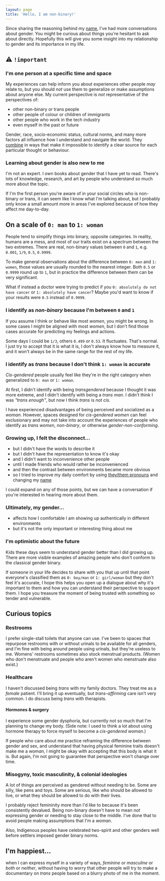 ```yaml
---
layout: page
title: 'Hello, I am non-binary!'
---
```


Since sharing the reasoning behind my [name](/name), I've had more conversations about gender. You might be curious about things you're hesitant to ask about directly. Hopefully this will give you some insight into my relationship to gender and its importance in my life.

## ⚠️ `!important`

### I'm one person at a specific time and space

My experiences can help inform you about experiences other people _may_ relate to, but you should _not_ use them to generalize or make assumptions about anyone else. My current perspective is _not_ representative of the perspectives of:

- other non-binary or trans people
- other people of colour or children of immigrants
- other people who work in the tech industry
- even myself in the past or future

Gender, race, socio-economic status, cultural norms, and many more factors all influence how I understand and navigate the world. They [combine](https://www.intersectionaljustice.org/what-is-intersectionality) in ways that make it impossible to identify a clear source for each particular thought or behaviour.

### Learning about gender is also new to me

I'm not an expert. I own books about gender that I have yet to read. There's lots of knowledge, research, and art by people who understand so much more about the topic.

If I'm the first person you're aware of in your social circles who is non-binary or trans, it can seem like I know what I'm talking about, but I probably only know a small amount more in areas I've explored because of how they affect me day-to-day.

## On a scale of `0: man` to `1: woman`

People tend to simplify things into binary, opposite categories. In reality, humans are a mess, and most of our traits exist on a spectrum between the two extremes. There are real, non-binary values between `0` and `1`, e.g. `0.001`, `1/9`, `0.5`, `0.9999`.

To make general observations about the difference between `0: men` and `1: women`, those values are usually rounded to the nearest integer. Both `0.5` or `0.9999` round up to `1`, but in practice the difference between them can be very significant.

What if instead a doctor were trying to predict if you `0: absolutely do not have cancer` or `1: absolutely have cancer`? Maybe you'd want to know if your results were `0.5` instead of `0.9999`.

### I identify as _non-binary_ because I'm between `0` and `1`

If you assume I think or behave like most _women_, you might be wrong. In some cases I might be aligned with most _women_, but I don't find those cases accurate for predicting my feelings and actions.

Some days I could be `1/3`, others `0.499` or `0.53`. It fluctuates. That's normal. I just try to accept that it is what it is, I don't always know how to measure it, and it won't always be in the same range for the rest of my life.

### I identify as _trans_ because I don't think `1: woman` is accurate

_Cis-gendered_ people usually feel like they're in the right category when generalized to `0: man` or `1: woman`.

At first, I didn't identify with being _transgendered_ because I thought it was more extreme, and I didn't identify with being a _trans man_. I didn't think I was _"trans enough"_, but now I think _trans_ is _not cis_.

I have experienced disadvantages of being perceived and socialized as a _woman_. However, spaces designed for _cis-gendered women_ can feel exclusionary and may not take into account the experiences of people who identify as _trans women_, _non-binary_, or otherwise _gender-non-conforming_.

### Growing up, I felt the disconnect…

- but I didn't have the words to describe it
- but I didn't have the representation to know it's okay
- and I didn't want to inconvenience other people
- until I made friends who would rather be inconvenienced
- and then the contrast between environments became more obvious
- so I tried to improve my daily comfort by using [they/them pronouns](/pronouns) and changing my [name](/name)

I could expand on any of those points, but we can have a conversation if you're interested in hearing more about them.

### Ultimately, my gender…

- affects how I comfortable I am showing up authentically in different environments
- but it's not the only important or interesting thing about me

### I'm optimistic about the future

Kids these days seem to understand gender better than I did growing up. There are more visible examples of amazing people who don't conform to the classical gender binary.

If someone in your life decides to share with you that up until that point everyone's classified them as `0: boy/man` or `1: girl/woman` but they don't feel it's accurate, I hope this helps you open up a dialogue about why it's important to them and how you can understand their perspective to support them. I hope you treasure the moment of being trusted with something so tender and vulnerable.

## Curious topics

### Restrooms

I prefer single-stall toilets that anyone can use. I've been to spaces that repurpose restrooms with or without urinals to be available for all genders, and I'm fine with being around people using urinals, but they're useless to me. Womens' restrooms sometimes also stock menstrual products. (Women who don't menstruate and people who aren't women who menstruate also exist.)

### Healthcare

I haven't discussed being _trans_ with my family doctors. They treat me as a _female_ patient. I'll bring it up eventually, but _trans-affirming_ care isn't very common. I do discuss being _trans_ with therapists.

#### Hormones & surgery

I experience some gender dysphoria, but currently not so much that I'm planning to change my body. (Side note: I used to think a lot about using hormone therapy to force myself to become a _cis-gendered woman_.)

If people who care about me practice reframing the difference between gender and sex, and understand that having physical feminine traits doesn't make me a _woman_, I might be okay with accepting that this body is what it is. But again, I'm not going to guarantee that perspective won't change over time.

### Misogyny, toxic masculinity, & colonial ideologies

A lot of things are perceived as gendered without needing to be. Some are silly, like pens and toys. Some are serious, like who should be allowed to live, or what they should be allowed to do with their lives.

I probably reject femininity more than I'd like to because it's been consistently devalued. Being non-binary doesn't have to mean _not_ expressing gender or needing to stay close to the middle. I've done that to avoid people making assumptions that I'm a _woman_.

Also, Indigenous peoples have celebrated two-spirit and other genders well before settlers imposed gender binary norms.

## I'm happiest…

when I can express myself in a variety of ways, _feminine_ or _masculine_ or _both_ or _neither_, without having to worry that other people will try to make a documentary on _trans_ people based on a blurry photo of me in the moment.
